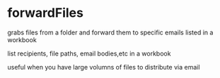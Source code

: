 # forwardFiles
grabs files from a folder and forward them to specific emails listed in a workbook


list recipients, file paths, email bodies,etc in a workbook

useful when you have large volumns of files to distribute via email


